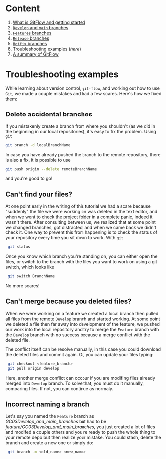 # **Content**

1. [What is GitFlow and getting started](./Intro%20to%20Git%20Flow.md)
2. [`Develop` and `main` branches](./Develop%20and%20Main%20Branches.md)
3. [`Features` branches](./Feature%20branches.md)
4. [`Release` branches](./Git%20flow%20release.md) 
5. [`Hotfix` branches](./Git%20flow%20hotfix.md)
6. Troubleshooting examples (_here_)
7. [A summary of GitFlow](./A%20Summary%20of%20Git%20Flow.md) 


# **Troubleshooting examples**

While learning about version control, `git-flow`, and working out how to use `Git`, we made a couple mistakes and had a few scares. Here's how we fixed them: 

## Delete accidental branches 
If you mistakenly create a branch from where you shouldn't (as we did in the beginning in our local repositories), it's easy to fix the problem. Using `git`
``` bash
git branch -d localBranchName
```
In case you have already pushed the branch to the remote repository, there is also a fix, it is possible to use
``` bash
git push origin --delete remoteBranchName
```
and you're good to go!

## Can't find your files? 
At one point early in the writing of this tutorial we had a scare because "suddenly" the file we were working on was deleted in the text editor, and when we went to check the project folder in a complete panic, indeed it wasn't there. After consulting between us, we realized that at some point we changed branches, got distracted, and when we came back we didn't check it. One way to prevent this from happening is to check the status of your repository every time you sit down to work. With `git`
``` bash
 git status
```
Once you know which branch you're standing on, you can either open the files, or switch to the branch with the files you want to work on using a git switch, which looks like
```bash
 git switch BranchName
```
No more scares!

## Can't merge because you deleted files?  
When we were working on a feature we created a local branch then pulled all files from the remote `Develop` branch and started working. At some point we deleted a file then far away into development of the feature, we pushed our work into the local repository and try to merge the `Feature` branch with the `Develop` branch with no success because a merge conflict with the deleted file.

The conflict itself can be resolve manually, in this case you could download the deleted files and commit again. Or, you can update your files typing: 

```bash
 git checkout <feature_branch>
 git pull origin develop 
```
Here, another merge conflict can occour if you are modifing files already merged into `Develop` branch. To solve that, you must do it manually, comparing files. If not, you can continue as normaly.

## Incorrect naming a branch
Let's say you named the `Feature` branch as _GC03Develop_and_main_branches_ but had to be _feature/GC03Develop_and_main_branches_, you just created a lot of files and modifed a couple others and you're ready to push the whole thing to your remote depo but then realize your mistake. You could stash, delete the branch and create a new one or simply do:

```bash
 git branch -m <old_name> <new_name>
```